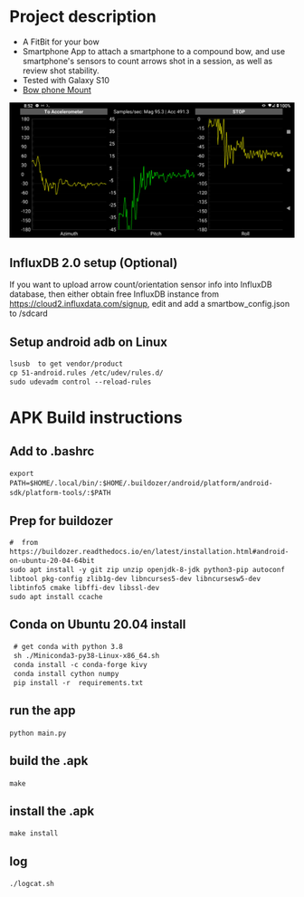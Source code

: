 #  Project description

* A FitBit for your bow
* Smartphone App to attach a smartphone to a compound bow, and use smartphone's sensors to count arrows shot in a session, as well as review shot stability.
* Tested with Galaxy S10
* [Bow phone Mount](https://www.amazon.ca/Smartphone-Camera-Phone-IPhone-Samsung/dp/B00BVF6V5Q)

![Screenshot](/extra/screenshot1.png?raw=true "Main page")


##  InfluxDB 2.0 setup (Optional)

If you want to upload arrow count/orientation sensor info into InfluxDB database, then either obtain free InfluxDB instance from https://cloud2.influxdata.com/signup, edit and add a smartbow_config.json to /sdcard


## Setup android adb on Linux
```
lsusb  to get vendor/product
cp 51-android.rules /etc/udev/rules.d/
sudo udevadm control --reload-rules
```

# APK Build instructions

## Add to .bashrc
```export PATH=$HOME/.local/bin/:$HOME/.buildozer/android/platform/android-sdk/platform-tools/:$PATH```

## Prep for buildozer
```
#  from https://buildozer.readthedocs.io/en/latest/installation.html#android-on-ubuntu-20-04-64bit
sudo apt install -y git zip unzip openjdk-8-jdk python3-pip autoconf libtool pkg-config zlib1g-dev libncurses5-dev libncursesw5-dev libtinfo5 cmake libffi-dev libssl-dev
sudo apt install ccache
```

## Conda on Ubuntu 20.04 install
```
 # get conda with python 3.8
 sh ./Miniconda3-py38-Linux-x86_64.sh
 conda install -c conda-forge kivy
 conda install cython numpy
 pip install -r  requirements.txt
```

## run the app
```python main.py```

## build the .apk
 ```make```
 
## install the .apk
```make install```

## log
```./logcat.sh```

